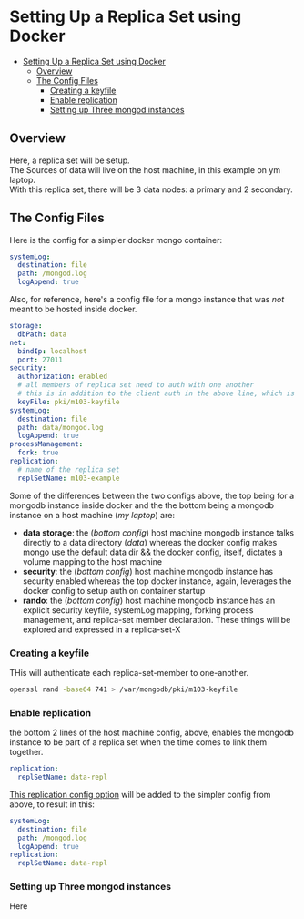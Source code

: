 # Setting Up a Replica Set using Docker

- [Setting Up a Replica Set using Docker](#setting-up-a-replica-set-using-docker)
  - [Overview](#overview)
  - [The Config Files](#the-config-files)
    - [Creating a keyfile](#creating-a-keyfile)
    - [Enable replication](#enable-replication)
    - [Setting up Three mongod instances](#setting-up-three-mongod-instances)

## Overview

Here, a replica set will be setup.  
The Sources of data will live on the host machine, in this example on ym laptop.  
With this replica set, there will be 3 data nodes: a primary and 2 secondary.

## The Config Files

Here is the config for a simpler docker mongo container:

```yaml
systemLog:
  destination: file
  path: /mongod.log
  logAppend: true
```

Also, for reference, here's a config file for a mongo instance that was _not_ meant to be hosted inside docker.

```yaml
storage:
  dbPath: data
net:
  bindIp: localhost
  port: 27011
security:
  authorization: enabled
  # all members of replica set need to auth with one another
  # this is in addition to the client auth in the above line, which is implicit but left here for explanation
  keyFile: pki/m103-keyfile
systemLog:
  destination: file
  path: data/mongod.log
  logAppend: true
processManagement:
  fork: true
replication:
  # name of the replica set
  replSetName: m103-example
```

Some of the differences between the two configs above, the top being for a mongodb instance inside docker and the the bottom being a mongodb instance on a host machine (_my laptop_) are:

- **data storage**: the (_bottom config_) host machine mongodb instance talks directly to a data directory (_data_) whereas the docker config makes mongo use the default data dir && the docker config, itself, dictates a volume mapping to the host machine
- **security**: the (_bottom config_) host machine mongodb instance has security enabled whereas the top docker instance, again, leverages the docker config to setup auth on container startup
- **rando**: the (_bottom config_) host machine mongodb instance has an explicit security keyfile, systemLog mapping, forking process management, and replica-set member declaration. These things will be explored and expressed in a replica-set-X

### Creating a keyfile

THis will authenticate each replica-set-member to one-another.

```bash
openssl rand -base64 741 > /var/mongodb/pki/m103-keyfile
```

### Enable replication

the bottom 2 lines of the host machine config, above, enables the mongodb instance to be part of a replica set when the time comes to link them together.

```yaml
replication:
  replSetName: data-repl
```

[This replication config option](https://docs.mongodb.com/manual/reference/configuration-options/#replication-options) will be added to the simpler config from above, to result in this:

```yaml
systemLog:
  destination: file
  path: /mongod.log
  logAppend: true
replication:
  replSetName: data-repl
```

### Setting up Three mongod instances

Here
